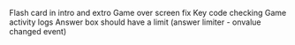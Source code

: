Flash card in intro and extro
Game over screen fix
Key code checking
Game activity logs
Answer box should have a limit (answer limiter - onvalue changed event)
